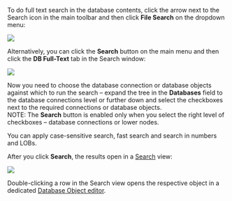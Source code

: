 To do full text search in the database contents, click the arrow next to the Search icon in the main toolbar and then click **File Search** on the dropdown menu:

![](images/ug/Full-Text-Search-menu.png)

Alternatively, you can click the **Search** button on the main menu and then click the **DB Full-Text** tab in the Search window:

![](images/ug/Full-Text-Search-window.png)

Now you need to choose the database connection or database objects against which to run the search – expand the tree in the **Databases** field to the database connections level or further down and select the checkboxes next to the required connections or database objects.  
NOTE: The **Search** button is enabled only when you select the right level of checkboxes – database connections or lower nodes.

You can apply case-sensitive search, fast search and search in numbers and LOBs.

After you click **Search**, the results open in a [Search](https://github.com/dbeaver/dbeaver/wiki/Search) view:

![](images/ug/Search-results-view.png)

Double-clicking a row in the Search view opens the respective object in a dedicated [Database Object editor](https://github.com/dbeaver/dbeaver/wiki/Database-Object-Editor).